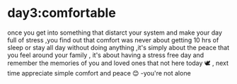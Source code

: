 # day3:comfortable 
 once you get into something that distarct your system and make your day full of stress ,you find out that comfort was never about getting 10 hrs of sleep or stay all day without doing anything ,it's simply about the peace that you feel around your family , it's about having a stress free day and remember the memories of you and loved ones that not here today 🕊 , next time appreciate simple comfort and peace 😊 
-you're not alone 
